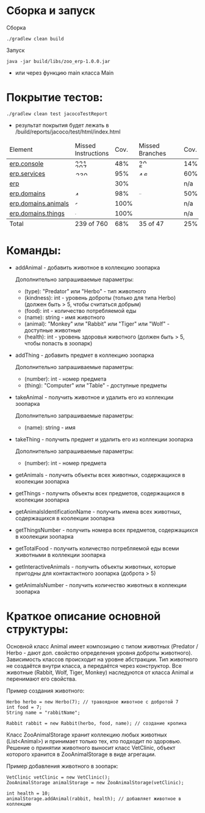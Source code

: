 
# Сборка и запуск

Сборка
```
./gradlew clean build
```

Запуск
```
java -jar build/libs/zoo_erp-1.0.0.jar
```
- или через функцию main класса Main

# Покрытие тестов:

```
./gradlew clean test jacocoTestReport
```

- результат покрытия будет лежать в /build/reports/jacoco/test/html/index.html

<?xml version="1.0" encoding="UTF-8"?><!DOCTYPE html PUBLIC "-//W3C//DTD XHTML 1.0 Strict//EN" "http://www.w3.org/TR/xhtml1/DTD/xhtml1-strict.dtd">
<html lang="en" xmlns="http://www.w3.org/1999/xhtml"><body onload="initialSort(['breadcrumb', 'coveragetable'])"><div class="breadcrumb" id="breadcrumb"><span class="info"><a class="el_session" href="jacoco-sessions.html"></a></span><span class="el_report"></span></div><table cellspacing="0" class="coverage" id="coveragetable"><thead><tr><td class="sortable" id="a" onclick="toggleSort(this)">Element</td><td class="down sortable bar" id="b" onclick="toggleSort(this)">Missed Instructions</td><td class="sortable ctr2" id="c" onclick="toggleSort(this)">Cov.</td><td class="sortable bar" id="d" onclick="toggleSort(this)">Missed Branches</td><td class="sortable ctr2" id="e" onclick="toggleSort(this)">Cov.</td><td class="sortable ctr1" id="f" onclick="toggleSort(this)">Missed</td><td class="sortable ctr2" id="g" onclick="toggleSort(this)">Cxty</td><td class="sortable ctr1" id="h" onclick="toggleSort(this)">Missed</td><td class="sortable ctr2" id="i" onclick="toggleSort(this)">Lines</td><td class="sortable ctr1" id="j" onclick="toggleSort(this)">Missed</td><td class="sortable ctr2" id="k" onclick="toggleSort(this)">Methods</td><td class="sortable ctr1" id="l" onclick="toggleSort(this)">Missed</td><td class="sortable ctr2" id="m" onclick="toggleSort(this)">Classes</td></tr></thead><tfoot><tr><td>Total</td><td class="bar">239 of 760</td><td class="ctr2">68%</td><td class="bar">35 of 47</td><td class="ctr2">25%</td><td class="ctr1">34</td><td class="ctr2">88</td><td class="ctr1">66</td><td class="ctr2">203</td><td class="ctr1">5</td><td class="ctr2">57</td><td class="ctr1">0</td><td class="ctr2">17</td></tr></tfoot><tbody><tr><td id="a1"><a class="el_package" href="erp.console/index.html">erp.console</a></td><td class="bar" id="b0"><img alt="221" height="10" src="jacoco-resources/redbar.gif" title="221" width="61"/><img alt="207" height="10" src="jacoco-resources/greenbar.gif" title="207" width="58"/></td><td class="ctr2" id="c4">48%</td><td class="bar" id="d0"><img alt="30" height="10" src="jacoco-resources/redbar.gif" title="30" width="102"/><img alt="5" height="10" src="jacoco-resources/greenbar.gif" title="5" width="17"/></td><td class="ctr2" id="e2">14%</td><td class="ctr1" id="f0">28</td><td class="ctr2" id="g0">40</td><td class="ctr1" id="h0">61</td><td class="ctr2" id="i0">114</td><td class="ctr1" id="j0">3</td><td class="ctr2" id="k1">15</td><td class="ctr1" id="l0">0</td><td class="ctr2" id="m4">1</td></tr><tr><td id="a5"><a class="el_package" href="erp.services/index.html">erp.services</a></td><td class="bar" id="b1"><img alt="10" height="10" src="jacoco-resources/redbar.gif" title="10" width="2"/><img alt="230" height="10" src="jacoco-resources/greenbar.gif" title="230" width="64"/></td><td class="ctr2" id="c3">95%</td><td class="bar" id="d1"><img alt="4" height="10" src="jacoco-resources/redbar.gif" title="4" width="13"/><img alt="6" height="10" src="jacoco-resources/greenbar.gif" title="6" width="20"/></td><td class="ctr2" id="e0">60%</td><td class="ctr1" id="f1">4</td><td class="ctr2" id="g1">29</td><td class="ctr1" id="h2">2</td><td class="ctr2" id="i1">59</td><td class="ctr1" id="j1">1</td><td class="ctr2" id="k0">24</td><td class="ctr1" id="l1">0</td><td class="ctr2" id="m0">5</td></tr><tr><td id="a0"><a class="el_package" href="erp/index.html">erp</a></td><td class="bar" id="b2"><img alt="7" height="10" src="jacoco-resources/redbar.gif" title="7" width="1"/></td><td class="ctr2" id="c5">30%</td><td class="bar" id="d3"></td><td class="ctr2" id="e3">n/a</td><td class="ctr1" id="f2">1</td><td class="ctr2" id="g4">2</td><td class="ctr1" id="h1">3</td><td class="ctr2" id="i4">4</td><td class="ctr1" id="j2">1</td><td class="ctr2" id="k4">2</td><td class="ctr1" id="l2">0</td><td class="ctr2" id="m5">1</td></tr><tr><td id="a2"><a class="el_package" href="erp.domains/index.html">erp.domains</a></td><td class="bar" id="b3"><img alt="49" height="10" src="jacoco-resources/greenbar.gif" title="49" width="13"/></td><td class="ctr2" id="c2">98%</td><td class="bar" id="d2"><img alt="1" height="10" src="jacoco-resources/redbar.gif" title="1" width="3"/><img alt="1" height="10" src="jacoco-resources/greenbar.gif" title="1" width="3"/></td><td class="ctr2" id="e1">50%</td><td class="ctr1" id="f3">1</td><td class="ctr2" id="g2">11</td><td class="ctr1" id="h3">0</td><td class="ctr2" id="i2">16</td><td class="ctr1" id="j3">0</td><td class="ctr2" id="k2">10</td><td class="ctr1" id="l3">0</td><td class="ctr2" id="m1">4</td></tr><tr><td id="a3"><a class="el_package" href="erp.domains.animals/index.html">erp.domains.animals</a></td><td class="bar" id="b4"><img alt="24" height="10" src="jacoco-resources/greenbar.gif" title="24" width="6"/></td><td class="ctr2" id="c0">100%</td><td class="bar" id="d4"></td><td class="ctr2" id="e4">n/a</td><td class="ctr1" id="f4">0</td><td class="ctr2" id="g3">4</td><td class="ctr1" id="h4">0</td><td class="ctr2" id="i3">8</td><td class="ctr1" id="j4">0</td><td class="ctr2" id="k3">4</td><td class="ctr1" id="l4">0</td><td class="ctr2" id="m2">4</td></tr><tr><td id="a4"><a class="el_package" href="erp.domains.things/index.html">erp.domains.things</a></td><td class="bar" id="b5"><img alt="8" height="10" src="jacoco-resources/greenbar.gif" title="8" width="2"/></td><td class="ctr2" id="c1">100%</td><td class="bar" id="d5"></td><td class="ctr2" id="e5">n/a</td><td class="ctr1" id="f5">0</td><td class="ctr2" id="g5">2</td><td class="ctr1" id="h5">0</td><td class="ctr2" id="i5">2</td><td class="ctr1" id="j5">0</td><td class="ctr2" id="k5">2</td><td class="ctr1" id="l5">0</td><td class="ctr2" id="m3">2</td></tr></tbody></table></body></html>


# Команды:

- addAnimal - добавить животное в коллекцию зоопарка

    Дополнительно запрашиваемые параметры:
    - (type): "Predator" или "Herbo" - тип животного
    - (kindness): int - уровень доброты (только для типа Herbo) (должен быть > 5, чтобы считаться добрым)
    - (food): int - количество потребляемой еды
    - (name): string - имя животного
    - (animal): "Monkey" или "Rabbit" или "Tiger" или "Wolf" - доступные животные
    - (health): int - уровень здоровья животного (должен быть > 5, чтобы попасть в зоопарк)

- addThing - добавить предмет в коллекцию зоопарка

    Дополнительно запрашиваемые параметры:
    - (number): int - номер предмета
    - (thing): "Computer" или "Table" - доступные предметы

- takeAnimal - получить животное и удалить его из коллекции зоопарка

    Дополнительно запрашиваемые параметры:
    - (name): string - имя
    
- takeThing - получить предмет и удалить его из коллекции зоопарка

    Дополнительно запрашиваемые параметры:
    - (number): int - номер предмета
    
- getAnimals - получить объекты всех животных, содержащихся в коолекции зоопарка
    
- getThings - получить объекты всех предметов, содержащихся в коолекции зоопарка

- getAnimalsIdentificationName - получить имена всех животных, содержащихся в коолекции зоопарка

- getThingsNumber - получить номера всех предметов, содержащихся в коолекции зоопарка

- getTotalFood - получить количество потребляемой еды всеми животными в коллекции зоопарка

- getInteractiveAnimals - получить объекты животных, которые пригодны для контактактного зоопарка (доброта > 5) 

- getAnimalsNumber - получить количество животных в коллекции зоопарка

# Краткое описание основной структуры:

Основной класс Animal имеет композицию с типом животных (Predator / Herbo - дают доп. свойство определения уровня доброты животного). Зависимость классов происходит на уровне абстракции. Тип животного не создаётся внутри класса, а передаётся через конструктор. Все животные (Rabbit, Wolf, Tiger, Monkey) наследуются от класса Animal и перенимают его свойства.

Пример создания животного:
```
Herbo herbo = new Herbo(7); // травоядное животное с добротой 7
int food = 7;
String name = "rabbitName";

Rabbit rabbit = new Rabbit(herbo, food, name); // создание кролика
```

Класс ZooAnimalStorage хранит коллекцию любых животных (List\<Animal\>) и принимает только тех, кто подходит по здоровью. Решение о принятии животного выносит класс VetClinic, объект которого хранится в ZooAnimalStorage в виде агрегации.

Пример добавления животного в зоопарк: 
```
VetClinic vetClinic = new VetClinic();
ZooAnimalStorage animalStorage = new ZooAnimalStorage(vetClinic);

int health = 10;
animalStorage.addAnimal(rabbit, health); // добавляет животное в коллекцию
```



